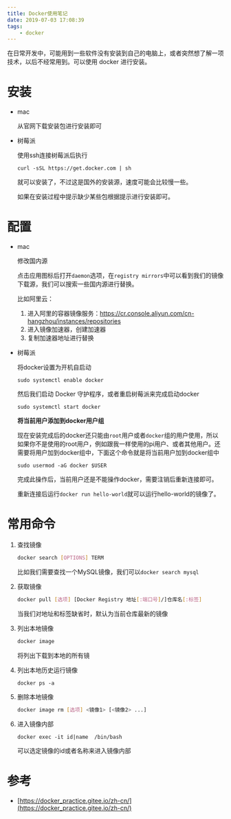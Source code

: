 ```yaml
---
title: Docker使用笔记
date: 2019-07-03 17:08:39
tags: 
	- docker
---
```


在日常开发中，可能用到一些软件没有安装到自己的电脑上，或者突然想了解一项技术，以后不经常用到。可以使用 docker 进行安装。

# 安装

- mac

  从官网下载安装包进行安装即可

- 树莓派

  使用ssh连接树莓派后执行

  `curl -sSL https://get.docker.com | sh`  

  就可以安装了，不过这是国外的安装源，速度可能会比较慢一些。

  如果在安装过程中提示缺少某些包根据提示进行安装即可。

# 配置

- mac

  修改国内源

  点击应用图标后打开`daemon`选项，在`registry mirrors`中可以看到我们的镜像下载源，我们可以搜索一些国内源进行替换。

  比如阿里云：

  1. 进入阿里的容器镜像服务：https://cr.console.aliyun.com/cn-hangzhou/instances/repositories
  2. 进入镜像加速器，创建加速器
  3. 复制加速器地址进行替换

- 树莓派

  将docker设置为开机自启动

  `sudo systemctl enable docker`  

  然后我们启动 Docker 守护程序，或者重启树莓派来完成启动docker

  `sudo systemctl start docker`  

  **将当前用户添加到docker用户组**

  现在安装完成后的docker还只能由`root`用户或者`docker`组的用户使用，所以如果你不是使用的root用户，例如跟我一样使用的pi用户、或者其他用户。还需要将用户加到docker组中，下面这个命令就是将当前用户加到docker组中

  `sudo usermod -aG docker $USER`    

  完成此操作后，当前用户还是不能操作docker，需要注销后重新连接即可。  

  重新连接后运行`docker run hello-world`就可以运行hello-world的镜像了。

# 常用命令

1. 查找镜像

    ```bash
    docker search [OPTIONS] TERM
    ```

    比如我们需要查找一个MySQL镜像，我们可以`docker search mysql`

3. 获取镜像

    ```bash
    docker pull [选项] [Docker Registry 地址[:端口号]/]仓库名[:标签]
    ```

    当我们对地址和标签缺省时，默认为当前仓库最新的镜像

4. 列出本地镜像

    ```bash
    docker image
    ```

    将列出下载到本地的所有镜

4. 列出本地历史运行镜像

    ```shell
    docker ps -a
    ```

5. 删除本地镜像

    ```bash
    docker image rm [选项] <镜像1> [<镜像2> ...]
    ```

6. 进入镜像内部

    ```shell
    docker exec -it id|name  /bin/bash
    ```

    可以选定镜像的id或者名称来进入镜像内部

# 参考

- [https://docker_practice.gitee.io/zh-cn/](https://docker_practice.gitee.io/zh-cn/)